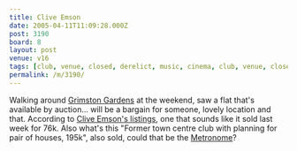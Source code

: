 ```yaml
---
title: Clive Emson
date: 2005-04-11T11:09:28.000Z
post: 3190
board: 8
layout: post
venue: v16
tags: [club, venue, closed, derelict, music, cinema, club, venue, closed, derelict, music, cinema, property, grimston gardens, metronome, grimston gardens, metronome]
permalink: /m/3190/
---
```

Walking around <a href="/wiki/grimston+gardens">Grimston Gardens</a> at the weekend, saw a flat that's available by auction... will be a bargain for someone, lovely location and that. According to <a href="http://www.cliveemson.co.uk/listings.asp">Clive Emson's listings</a>, one that sounds like it sold last week for 76k. Also what's this "Former town centre club with planning for pair of houses, 195k", also sold, could that be the <a href="/wiki/metronome">Metronome</a>?
